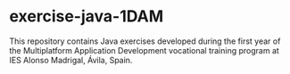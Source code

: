 # exercise-java-1DAM

This repository contains Java exercises developed during the first year of the Multiplatform Application Development vocational training program at IES Alonso Madrigal, Ávila, Spain.
